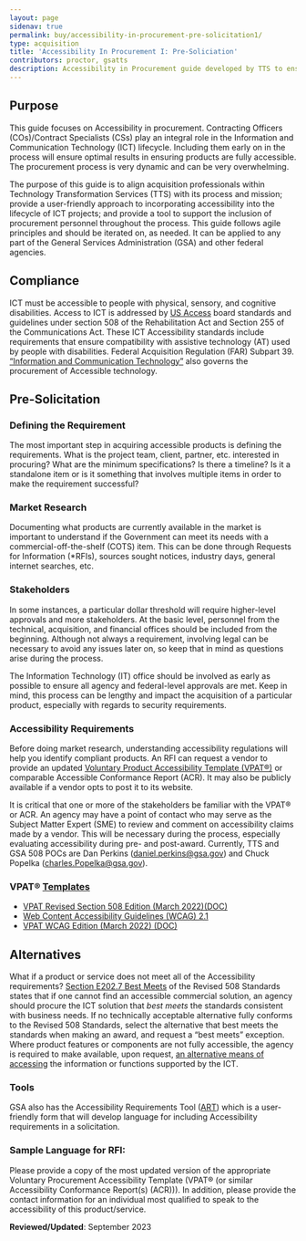 ```yaml
---
layout: page
sidenav: true
permalink: buy/accessibility-in-procurement-pre-solicitation1/
type: acquisition
title: 'Accessibility In Procurement I: Pre-Soliciation'
contributors: proctor, gsatts
description: Accessibility in Procurement guide developed by TTS to ensure accessibility considerations are taken into account when purchasing ICT; including pre-soliciation activities. 
---
```


## Purpose
This guide focuses on Accessibility in procurement. Contracting Officers (COs)/Contract Specialists (CSs) play an integral role in the Information and Communication Technology (ICT) lifecycle. Including them early on in the process will ensure optimal results in ensuring products are fully accessible. The procurement process is very dynamic and can be very overwhelming. 

The purpose of this guide is to align acquisition professionals within Technology Transformation Services (TTS) with its process and mission; provide a user-friendly approach to incorporating accessibility into the lifecycle of ICT projects; and provide a tool to support the inclusion of procurement personnel throughout the process. This guide follows agile principles and should be iterated on, as needed. It can be applied to any part of the General Services Administration (GSA) and other federal agencies.

## Compliance
ICT must be accessible to people with physical, sensory, and cognitive disabilities. Access to ICT is addressed by [US Access](https://www.access-board.gov/ict.html) board standards and guidelines under section 508 of the Rehabilitation Act and Section 255 of the Communications Act. These ICT Accessibility standards include requirements that ensure compatibility with assistive technology (AT) used by people with disabilities. Federal Acquisition Regulation (FAR) Subpart 39. [“Information and Communication Technology”](https://www.acquisition.gov/far/subpart-39.2) also governs the procurement of Accessible technology.

## Pre-Solicitation
### Defining the Requirement
The most important step in acquiring accessible products is defining the requirements. What is the project team, client, partner, etc. interested in procuring? What are the minimum specifications? Is there a timeline? Is it a standalone item or is it something that involves multiple items in order to make the requirement successful?

### Market Research
Documenting what products are currently available in the market is important to understand if the Government can meet its needs with a commercial-off-the-shelf (COTS) item. This can be done through Requests for Information (*RFIs), sources sought notices, industry days, general internet searches, etc.

### Stakeholders
In some instances, a particular dollar threshold will require higher-level approvals and more stakeholders. At the basic level, personnel from the technical, acquisition, and financial offices should be included from the beginning. Although not always a requirement, involving legal can be necessary to avoid any issues later on, so keep that in mind as questions arise during the process.

The Information Technology (IT) office should be involved as early as possible to ensure all agency and federal-level approvals are met. Keep in mind, this process can be lengthy and impact the acquisition of a particular product, especially with regards to security requirements.

### Accessibility Requirements
Before doing market research, understanding accessibility regulations will help you identify compliant products. An RFI can request a vendor to provide an updated [Voluntary Product Accessibility Template (VPAT®)](https://www.itic.org/policy/accessibility/vpat) or comparable Accessible Conformance Report (ACR). It may also be publicly available if a vendor opts to post it to its website.

It is critical that one or more of the stakeholders be familiar with the VPAT® or ACR. An agency may have a point of contact who may serve as the Subject Matter Expert (SME) to review and comment on accessibility claims made by a vendor. This will be necessary during
the process, especially evaluating accessibility during pre- and post-award. Currently, TTS and GSA 508 POCs are Dan Perkins (daniel.perkins@gsa.gov) and Chuck Popelka (charles.Popelka@gsa.gov). 

### VPAT® [Templates](https://www.itic.org/policy/accessibility/vpat)
* [VPAT Revised Section 508 Edition (March 2022)(DOC)](https://www.itic.org/dotAsset/353efda0-598d-4593-aa53-f4f1f0f61d82.doc)
* [Web Content Accessibility Guidelines (WCAG) 2.1](https://www.w3.org/TR/WCAG21/)
* [VPAT WCAG Edition (March 2022) (DOC)](https://www.itic.org/dotAsset/7edcd54d-c6a6-4649-8375-4a0f0c68eff2.doc)

## Alternatives
What if a product or service does not meet all of the Accessibility requirements? [Section E202.7 Best Meets](https://www.access-board.gov/guidelines-and-standards/communications-and-it/about-the-ict-refresh/final-rule/text-of-the-standards-and-guidelines#E202-general-exceptions) of the Revised 508 Standards states that if one cannot find an accessible commercial solution, an agency should procure the ICT solution that *best meets* the standards consistent with business needs. If no technically acceptable alternative fully conforms to the Revised 508 Standards, select the alternative that best meets the standards when making an award, and request a “best meets” exception. Where product features or components are not fully accessible, the agency is required to make available, upon request, [an alternative means of accessing](https://www.section508.gov/buy/) the information or functions supported by the ICT. 

### Tools
GSA also has the Accessibility Requirements Tool ([ART](https://www.section508.gov/buy/accessibility-requirements-tool/)) which is a user-friendly form that will develop language for including Accessibility requirements in a solicitation.

### Sample Language for RFI:
Please provide a copy of the most updated version of the appropriate Voluntary Procurement Accessibility Template (VPAT® (or similar Accessibility Conformance Report(s) (ACR))). In addition, please provide the contact information for an individual most qualified to speak to the accessibility of this product/service.



**Reviewed/Updated**:  September 2023


